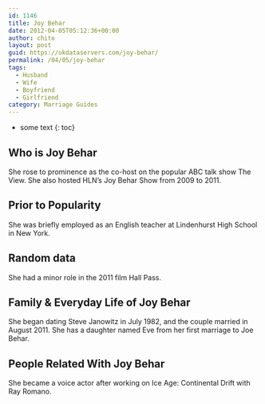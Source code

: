 ```yaml
---
id: 1146
title: Joy Behar
date: 2012-04-05T05:12:36+00:00
author: chito
layout: post
guid: https://ukdataservers.com/joy-behar/
permalink: /04/05/joy-behar
tags:
  - Husband
  - Wife
  - Boyfriend
  - Girlfriend
category: Marriage Guides
---
```


* some text
{: toc}
          
          
## Who is  Joy Behar
                  
                  
                  
She rose to prominence as the co-host on the popular ABC talk show The View. She also hosted HLN&#8217;s Joy Behar Show from 2009 to 2011.
                  
                
                
                
## Prior to Popularity 
                  
                  
                  
She was briefly employed as an English teacher at Lindenhurst High School in New York.
                  
                
                
                
## Random data 
                  
                  
                  
She had a minor role in the 2011 film Hall Pass.
                  
                
                
                
## Family & Everyday Life of Joy Behar
                  
                  
                  
She began dating Steve Janowitz in July 1982, and the couple married in August 2011. She has a daughter named Eve from her first marriage to Joe Behar. 
                  
                
                
                
## People Related With  Joy Behar
                  
                  
                  
She became a voice actor after working on Ice Age: Continental Drift with Ray Romano.
                  
                
              
            
          
          
          
    
    
  
